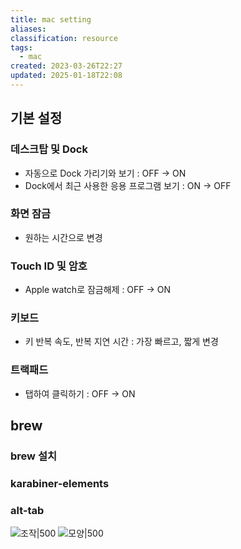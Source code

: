 ```yaml
---
title: mac setting
aliases: 
classification: resource
tags:
  - mac
created: 2023-03-26T22:27
updated: 2025-01-18T22:08
---
```


## 기본 설정

### 데스크탑 및 Dock

- 자동으로 Dock 가리기와 보기 : OFF -> ON
- Dock에서 최근 사용한 응용 프로그램 보기 : ON -> OFF

### 화면 잠금

- 원하는 시간으로 변경

### Touch ID 및 암호

- Apple watch로 잠금해제 : OFF -> ON

### 키보드

- 키 반복 속도, 반복 지연 시간 : 가장 빠르고, 짧게 변경

### 트랙패드

- 탭하여 클릭하기 : OFF -> ON

## brew

### brew 설치

### karabiner-elements

### alt-tab

![조작|500](https://i.imgur.com/lCbGzB5.png)
![모양|500](https://i.imgur.com/S5KX6VR.png)
